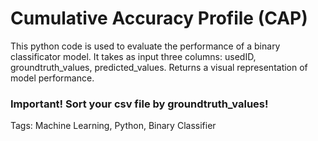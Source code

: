 # Cumulative Accuracy Profile (CAP)
This python code is used to evaluate the performance of a binary classificator model.
It takes as input three columns: usedID, groundtruth_values, predicted_values.
Returns a visual representation of model performance.
### Important! Sort your csv file by groundtruth_values!

Tags: Machine Learning, Python, Binary Classifier
